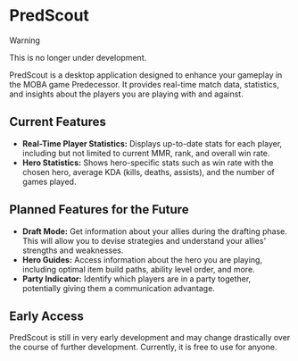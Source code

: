 # PredScout

> [!WARNING]  
> This is no longer under development.

PredScout is a desktop application designed to enhance your gameplay in the MOBA game Predecessor. It provides real-time match data, statistics, and insights about the players you are playing with and against.

## Current Features

- **Real-Time Player Statistics:** Displays up-to-date stats for each player, including but not limited to current MMR, rank, and overall win rate.
- **Hero Statistics:** Shows hero-specific stats such as win rate with the chosen hero, average KDA (kills, deaths, assists), and the number of games played.

## Planned Features for the Future

- **Draft Mode:** Get information about your allies during the drafting phase. This will allow you to devise strategies and understand your allies' strengths and weaknesses.
- **Hero Guides:** Access information about the hero you are playing, including optimal item build paths, ability level order, and more.
- **Party Indicator:** Identify which players are in a party together, potentially giving them a communication advantage.

## Early Access

PredScout is still in very early development and may change drastically over the course of further development. Currently, it is free to use for anyone.
